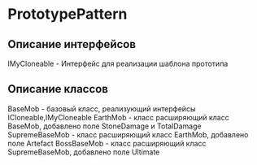 # PrototypePattern

## Описание интерфейсов

IMyCloneable - Интерфейс для реализации шаблона прототипа

## Описание классов

BaseMob - базовый класс, реализующий интерфейсы ICloneable,IMyCloneable
EarthMob - класс расширяющий класс BaseMob, добавлено поле StoneDamage и TotalDamage 
SupremeBaseMob - класс расширяющий класс EarthMob, добавлено поле Artefact
BossBaseMob - класс расширяющий класс SupremeBaseMob, добавлено поле Ultimate
